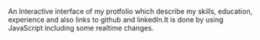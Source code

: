 An Interactive interface of my protfolio which describe my skills, education, experience and also links to github and linkedIn.It is done by using JavaScript including some realtime changes.
